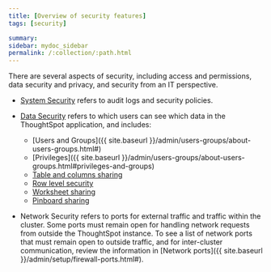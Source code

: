 ```yaml
---
title: [Overview of security features]
tags: [security]

summary:
sidebar: mydoc_sidebar
permalink: /:collection/:path.html
---
```

There are several aspects of security, including access and permissions, data security and privacy, and security from an IT perspective.

- [System Security](audit-logs.html#) refers to audit logs and security policies.


- [Data Security](sharing-security-overview.html#) refers to which users can see which data in the ThoughtSpot application, and includes:
  -   [Users and Groups]({{ site.baseurl }}/admin/users-groups/about-users-groups.html#)
  -   [Privileges]({{ site.baseurl }}/admin/users-groups/about-users-groups.html#privileges-and-groups)
  -   [Table and columns sharing](share-source-tables.html#)
  -   [Row level security](about-row-security.html#)
  -   [Worksheet sharing](share-worksheets.html#)
  -   [Pinboard sharing](share-pinboards.html#)


- Network Security refers to ports for external traffic and traffic within the cluster.  Some ports must remain open for handling network requests from outside the ThoughtSpot instance. To see a list of network ports that must remain open to outside traffic, and for inter-cluster communication, review the information in [Network ports]({{ site.baseurl }}/admin/setup/firewall-ports.html#).
